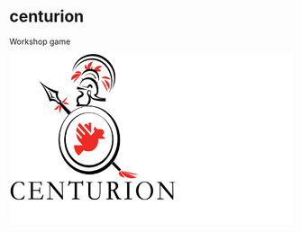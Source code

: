 # centurion
Workshop game

<style>
    .centurion_logo {
        background-color: white;
    }
</style>

<div class="centurion_logo">
<img src="/assets/centurion_2.png" width="300" height="300">
</div>

